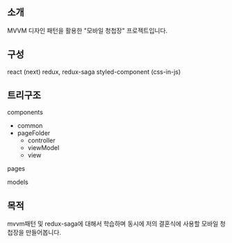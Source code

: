 ## 소개

MVVM 디자인 패턴을 활용한 "모바일 청첩장" 프로젝트입니다.

## 구성

react (next)
redux, redux-saga
styled-component (css-in-js)

## 트리구조

components

-   common
-   pageFolder
    -   controller
    -   viewModel
    -   view

pages

models

## 목적

mvvm패턴 및 redux-saga에 대해서 학습하며
동시에 저의 결혼식에 사용할 모바일 청첩장을 만들어봅니다.

